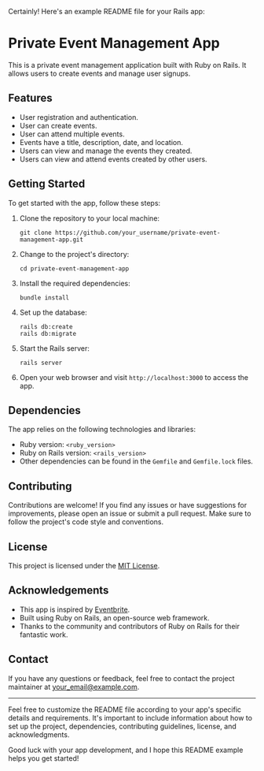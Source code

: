 Certainly! Here's an example README file for your Rails app:

# Private Event Management App

This is a private event management application built with Ruby on Rails. It allows users to create events and manage user signups.

## Features

- User registration and authentication.
- User can create events.
- User can attend multiple events.
- Events have a title, description, date, and location.
- Users can view and manage the events they created.
- Users can view and attend events created by other users.

## Getting Started

To get started with the app, follow these steps:

1. Clone the repository to your local machine:

   ```shell
   git clone https://github.com/your_username/private-event-management-app.git
   ```

2. Change to the project's directory:

   ```shell
   cd private-event-management-app
   ```

3. Install the required dependencies:

   ```shell
   bundle install
   ```

4. Set up the database:

   ```shell
   rails db:create
   rails db:migrate
   ```

5. Start the Rails server:

   ```shell
   rails server
   ```

6. Open your web browser and visit `http://localhost:3000` to access the app.

## Dependencies

The app relies on the following technologies and libraries:

- Ruby version: `<ruby_version>`
- Ruby on Rails version: `<rails_version>`
- Other dependencies can be found in the `Gemfile` and `Gemfile.lock` files.

## Contributing

Contributions are welcome! If you find any issues or have suggestions for improvements, please open an issue or submit a pull request. Make sure to follow the project's code style and conventions.

## License

This project is licensed under the [MIT License](LICENSE).

## Acknowledgements

- This app is inspired by [Eventbrite](https://www.eventbrite.com/).
- Built using Ruby on Rails, an open-source web framework.
- Thanks to the community and contributors of Ruby on Rails for their fantastic work.

## Contact

If you have any questions or feedback, feel free to contact the project maintainer at [your_email@example.com](mailto:your_email@example.com).

---

Feel free to customize the README file according to your app's specific details and requirements. It's important to include information about how to set up the project, dependencies, contributing guidelines, license, and acknowledgments.

Good luck with your app development, and I hope this README example helps you get started!